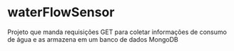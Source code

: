 # waterFlowSensor
Projeto que manda requisições GET para coletar informações de consumo de água e as armazena em um banco de dados MongoDB
